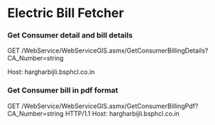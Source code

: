 # Electric Bill Fetcher

### Get Consumer detail and bill details

GET /WebService/WebServiceGIS.asmx/GetConsumerBillingDetails?CA_Number=string

Host: hargharbijli.bsphcl.co.in

### Get Consumer bill in pdf format

GET /WebService/WebServiceGIS.asmx/GetConsumerBillingPdf?CA_Number=string HTTP/1.1
Host: hargharbijli.bsphcl.co.in

